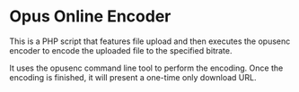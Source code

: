 # Opus Online Encoder
This is a PHP script that features file upload and then executes the opusenc encoder to encode the uploaded file to the specified bitrate.

It uses the opusenc command line tool to perform the encoding. Once the encoding is finished, it will present a one-time only download URL.